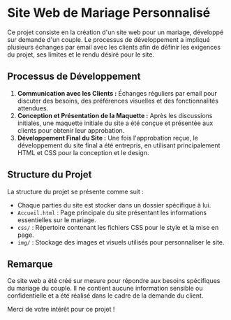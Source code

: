 # Site Web de Mariage Personnalisé

Ce projet consiste en la création d'un site web pour un mariage, développé sur demande d'un couple. Le processus de développement a impliqué plusieurs échanges par email avec les clients afin de définir les exigences du projet, ses limites et le rendu désiré pour le site.

## Processus de Développement

1. **Communication avec les Clients :** Échanges réguliers par email pour discuter des besoins, des préférences visuelles et des fonctionnalités attendues.
2. **Conception et Présentation de la Maquette :** Après les discussions initiales, une maquette initiale du site a été conçue et présentée aux clients pour obtenir leur approbation.
3. **Développement Final du Site :** Une fois l'approbation reçue, le développement du site final a été entrepris, en utilisant principalement HTML et CSS pour la conception et le design.

## Structure du Projet

La structure du projet se présente comme suit :

- Chaque parties du site est stocker dans un dossier spécifique à lui.
- `Accueil.html` : Page principale du site présentant les informations essentielles sur le mariage.
- `css/` : Répertoire contenant les fichiers CSS pour le style et la mise en page.
- `img/` : Stockage des images et visuels utilisés pour personnaliser le site.
  
## Remarque

Ce site web a été créé sur mesure pour répondre aux besoins spécifiques du mariage du couple. Il ne contient aucune information sensible ou confidentielle et a été réalisé dans le cadre de la demande du client.

Merci de votre intérêt pour ce projet !
